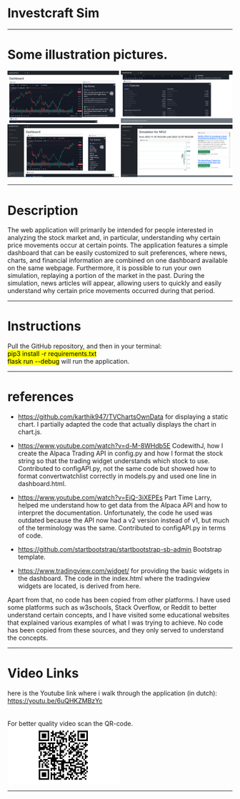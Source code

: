 # Investcraft Sim
***
# Some illustration pictures.
<img src="md files/image.png" alt="drawing" width="250"/>
<img src="md files/image-1.png" alt="drawing" width="250"/>
<img src="md files/image-2.png" alt="drawing" width="250"/>
<img src="md files/image-4.png" alt="drawing" width="250"/>

***
# Description

The web application will primarily be intended for people interested in analyzing the stock market and, in particular, understanding why certain price movements occur at certain points. The application features a simple dashboard that can be easily customized to suit preferences, where news, charts, and financial information are combined on one dashboard available on the same webpage. Furthermore, it is possible to run your own simulation, replaying a portion of the market in the past. During the simulation, news articles will appear, allowing users to quickly and easily understand why certain price movements occurred during that period.

***
# Instructions
Pull the GitHub repository, and then in your terminal:
<br> <mark>pip3 install -r requirements.txt</mark><br>
<mark>flask run --debug</mark> will run the application.
***

# references
- https://github.com/karthik947/TVChartsOwnData for displaying a static chart. I partially adapted the code that actually displays the chart in chart.js.

- https://www.youtube.com/watch?v=d-M-8WHdb5E CodewithJ, how I create the Alpaca Trading API in config.py and how I format the stock string so that the trading widget understands which stock to use. Contributed to configAPI.py, not the same code but showed how to format convertwatchlist correctly in models.py and used one line in dashboard.html.

- https://www.youtube.com/watch?v=EjQ-3iXEPEs Part Time Larry, helped me understand how to get data from the Alpaca API and how to interpret the documentation. Unfortunately, the code he used was outdated because the API now had a v2 version instead of v1, but much of the terminology was the same. Contributed to configAPI.py in terms of code.

- https://github.com/startbootstrap/startbootstrap-sb-admin Bootstrap template.

- https://www.tradingview.com/widget/  for providing the basic widgets in the dashboard. The code in the index.html where the tradingview widgets are located, is derived from here.



Apart from that, no code has been copied from other platforms. I have used some platforms such as w3schools, Stack Overflow, or Reddit to better understand certain concepts, and I have visited some educational websites that explained various examples of what I was trying to achieve. No code has been copied from these sources, and they only served to understand the concepts.

***
# Video Links
here is the Youtube link where i walk through the application (in dutch):<br>
https://youtu.be/6uQHKZMBzYc
<br>
<br>
<br>
For better quality video scan the QR-code. <br>
<img src="md files/qr-code.png" alt="drawing" width="250"/>
***
